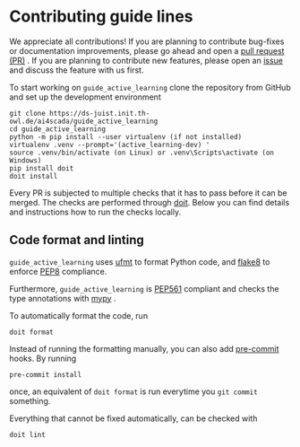 # Contributing guide lines

We appreciate all contributions! If you are planning to contribute bug-fixes or
documentation improvements, please go ahead and open a
[pull request (PR)](https://ds-juist.init.th-owl.de/ai4scada/guide_active_learning/-/merge_requests)
. If you are planning to contribute new features, please open an
[issue](https://ds-juist.init.th-owl.de/ai4scada/guide_active_learning/-/issues) and
discuss the feature with us first.

To start working on `guide_active_learning` clone the repository from GitHub and set up
the development environment

```shell
git clone https://ds-juist.init.th-owl.de/ai4scada/guide_active_learning
cd guide_active_learning
python -m pip install --user virtualenv (if not installed)
virtualenv .venv --prompt='(active_learning-dev) '
source .venv/bin/activate (on Linux) or .venv\Scripts\activate (on Windows)
pip install doit
doit install
```

Every PR is subjected to multiple checks that it has to pass before it can be merged.
The checks are performed through [doit](https://pydoit.org/). Below you can find details
and instructions how to run the checks locally.

## Code format and linting

`guide_active_learning` uses [ufmt](https://ufmt.omnilib.dev/en/stable/) to format
Python code, and [flake8](https://flake8.pycqa.org/en/stable/) to enforce
[PEP8](https://www.python.org/dev/peps/pep-0008/) compliance.

Furthermore, `guide_active_learning` is
[PEP561](https://www.python.org/dev/peps/pep-0561/) compliant and checks the type
annotations with [mypy](http://mypy-lang.org/) .

To automatically format the code, run

```shell
doit format
```

Instead of running the formatting manually, you can also add
[pre-commit](https://pre-commit.com/) hooks. By running

```shell
pre-commit install
```

once, an equivalent of `doit format` is run everytime you `git commit` something.

Everything that cannot be fixed automatically, can be checked with

```shell
doit lint
```
